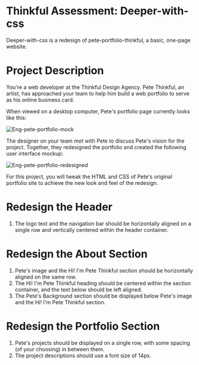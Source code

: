# Thinkful Assessment: Deeper-with-css

Deeper-with-css is a redesign of pete-portfolio-thinkful, a basic, one-page website.

# Project Description

You're a web developer at the Thinkful Design Agency. Pete Thinkful, an artist, has approached your team to help him build a web portfolio to serve as his online business card.

When viewed on a desktop computer, Pete's portfolio page currently looks like this:

![Eng-pete-portfolio-mock](https://user-images.githubusercontent.com/123777132/224522014-8acb89db-2175-42c9-bae2-63691f790082.png)

The designer on your team met with Pete to discuss Pete's vision for the project. Together, they redesigned the portfolio and created the following user interface mockup:

![Eng-pete-portfolio-redesigned](https://user-images.githubusercontent.com/123777132/224522019-4ae7d4f3-7a85-4d99-8184-910afe4d60be.png)

For this project, you will tweak the HTML and CSS of Pete's original portfolio site to achieve the new look and feel of the redesign.

# Redesign the Header

1. The logo text and the navigation bar should be horizontally aligned on a single row and vertically centered within the header container.

# Redesign the About Section

1. Pete's image and the Hi! I'm Pete Thinkful section should be horizontally aligned on the same row.
2. The Hi! I'm Pete Thinkful heading should be centered within the section container, and the text below should be left aligned.
3. The Pete's Background section should be displayed below Pete's image and the Hi! I'm Pete Thinkful section.

# Redesign the Portfolio Section

1. Pete's projects should be displayed on a single row, with some spacing (of your choosing) in between them.
2. The project descriptions should use a font size of 14px.
